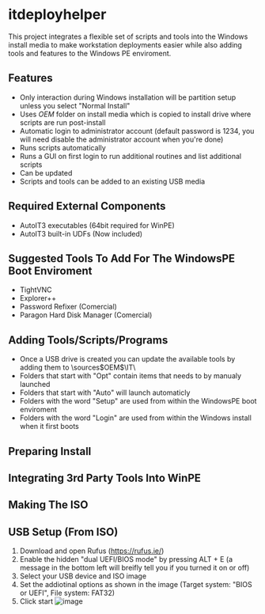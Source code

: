 # itdeployhelper
This project integrates a flexible set of scripts and tools into the Windows install media to make workstation deployments easier while also adding tools and features to the Windows PE enviroment.

## Features
* Only interaction during Windows installation will be partition setup unless you select "Normal Install"
* Uses $OEM$ folder on install media which is copied to install drive where scripts are run post-install
* Automatic login to administrator account (default password is 1234, you will need disable the administrator account when you're done)
* Runs scripts automatically
* Runs a GUI on first login to run additional routines and list additional scripts
* Can be updated
* Scripts and tools can be added to an existing USB media

## Required External Components
* AutoIT3 executables (64bit required for WinPE)
* AutoIT3 built-in UDFs (Now included)

## Suggested Tools To Add For The WindowsPE Boot Enviroment
* TightVNC
* Explorer++
* Password Refixer (Comercial)
* Paragon Hard Disk Manager (Comercial)

## Adding Tools/Scripts/Programs
* Once a USB drive is created you can update the available tools by adding them to \sources\$OEM$\$$\IT\
* Folders that start with "Opt" contain items that needs to by manualy launched
* Folders that start with "Auto" will launch automaticly
* Folders with the word "Setup" are used from within the WindowsPE boot enviroment
* Folders with the word "Login" are used from within the Windows install when it first boots

## Preparing Install

## Integrating 3rd Party Tools Into WinPE

## Making The ISO

## USB Setup (From ISO)
1. Download and open Rufus (https://rufus.ie/)
2. Enable the hidden "dual UEFI/BIOS mode" by pressing ALT + E (a message in the bottom left will breifly tell you if you turned it on or off)
3. Select your USB device and ISO image
4. Set the addiotinal options as shown in the image (Target system: "BIOS or UEFI", File system: FAT32)
5. Click start
![image](https://user-images.githubusercontent.com/3019173/130369524-0f8de223-60f7-4bd5-8a38-0bb15c621c5b.png)
